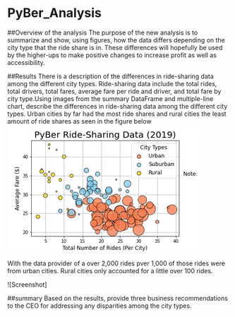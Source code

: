 # PyBer_Analysis
##Overview of the analysis
 The purpose of the new analysis is to summarize and show, using figures, how the data differs depending on the city type that the ride share is in. These differences will hopefully be used by the higher-ups to make positive changes to increase profit as well as accessibility. 
 
 ##Results
 There is a description of the differences in ride-sharing data among the different city types. Ride-sharing data include the total rides, total drivers, total fares, average fare per ride and driver, and total fare by city type.Using images from the summary DataFrame and multiple-line chart, describe the differences in ride-sharing data among the different city types.
Urban cities by far had the most ride shares and rural cities the least amount of ride shares as seen in the figure below
![Screenshot](https://github.com/cangl008/PyBer_Analysis/blob/1e17f439ef4c0e22bfe15b5c0b72292534bb4a02/analysis/Fig1.png)

With the data provider of a over 2,000 rides pver 1,000 of those rides were from urban cities. Rural cities only accounted for a little over 100 rides.

![Screenshot]



##summary
Based on the results, provide three business recommendations to the CEO for addressing any disparities among the city types.
